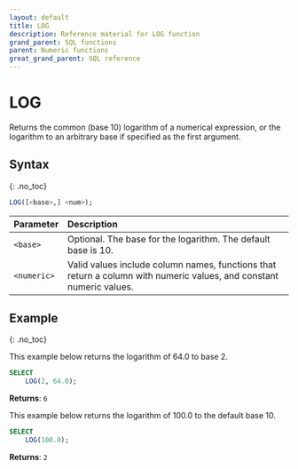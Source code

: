 ```yaml
---
layout: default
title: LOG
description: Reference material for LOG function
grand_parent: SQL functions
parent: Numeric functions
great_grand_parent: SQL reference
---
```


# LOG

Returns the common (base 10) logarithm of a numerical expression, or the logarithm to an arbitrary base if specified as the first argument.

## Syntax
{: .no_toc}

```sql
LOG([<base>,] <num>);
```

| Parameter   | Description                                                                                                         |
| :----------- | :------------------------------------------------------------------------------------------------------------------- |
| `<base>`    | Optional. The base for the logarithm. The default base is 10.                                                       |
| `<numeric>` | Valid values include column names, functions that return a column with numeric values, and constant numeric values. |

## Example
{: .no_toc}

This example below returns the logarithm of 64.0 to base 2.

```sql
SELECT
    LOG(2, 64.0);
```

**Returns**: `6`

This example below returns the logarithm of 100.0 to the default base 10.

```sql
SELECT
    LOG(100.0);
```

**Returns**: `2`
